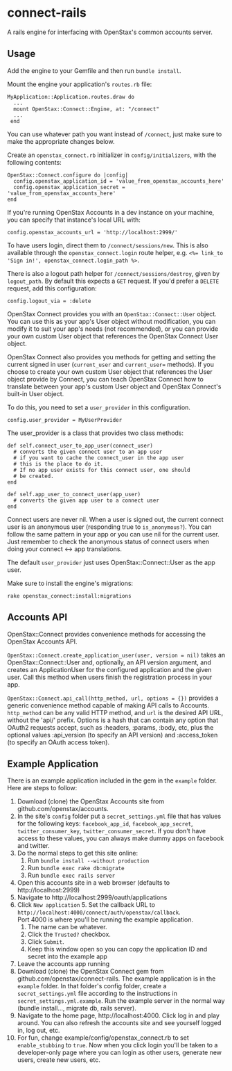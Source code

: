 connect-rails
=============

A rails engine for interfacing with OpenStax's common accounts server.

Usage
-----

Add the engine to your Gemfile and then run `bundle install`.  

Mount the engine your application's `routes.rb` file:

    MyApplication::Application.routes.draw do
      ...
      mount OpenStax::Connect::Engine, at: "/connect"
      ...
     end

You can use whatever path you want instead of `/connect`, just make sure to make the appropriate changes below.

Create an `openstax_connect.rb` initializer in `config/initializers`, with the following contents:

    OpenStax::Connect.configure do |config|
      config.openstax_application_id = 'value_from_openstax_accounts_here'
      config.openstax_application_secret = 'value_from_openstax_accounts_here'
    end

If you're running OpenStax Accounts in a dev instance on your machine, you can specify that instance's local URL with:

    config.openstax_accounts_url = 'http://localhost:2999/'

To have users login, direct them to `/connect/sessions/new`.  This is also available through the `openstax_connect.login` route helper, e.g. `<%= link_to 'Sign in!', openstax_connect.login_path %>`.

There is also a logout path helper for `/connect/sessions/destroy`, given by `logout_path`.  By default this expects a `GET` request.  If you'd prefer a `DELETE` request, add this configuration:

    config.logout_via = :delete

OpenStax Connect provides you with an `OpenStax::Connect::User` object.  You can
use this as your app's User object without modification, you can modify it to suit
your app's needs (not recommended), or you can provide your own custom User object
that references the OpenStax Connect User object.  

OpenStax Connect also provides you methods for getting and setting the current 
signed in user (`current_user` and `current_user=` methods).  If you choose to create 
your own custom User object that references the User object provide by Connect, 
you can teach OpenStax Connect how to translate between your app's custom User 
object and OpenStax Connect's built-in User object.

To do this, you need to set a `user_provider` in this configuration.  

    config.user_provider = MyUserProvider

The user_provider is a class that provides two class methods:

    def self.connect_user_to_app_user(connect_user)
      # converts the given connect user to an app user
      # if you want to cache the connect_user in the app user
      # this is the place to do it.
      # If no app user exists for this connect user, one should
      # be created.
    end
  
    def self.app_user_to_connect_user(app_user)
      # converts the given app user to a connect user
    end 

Connect users are never nil.  When a user is signed out, the current connect user 
is an anonymous user (responding true to `is_anonymous?`).  You can follow the same
pattern in your app or you can use nil for the current user.  Just remember to check
the anonymous status of connect users when doing your connect <-> app translations.

The default `user_provider` just uses OpenStax::Connect::User as the app user.

Make sure to install the engine's migrations:

    rake openstax_connect:install:migrations

Accounts API
------------

OpenStax::Connect provides convenience methods for accessing the OpenStax Accounts API.

`OpenStax::Connect.create_application_user(user, version = nil)` takes
an OpenStax::Connect::User and, optionally, an API version argument, and creates
an ApplicationUser for the configured application and the given user. Call this method
when users finish the registration process in your app.

`OpenStax::Connect.api_call(http_method, url, options = {})` provides a generic
convenience method capable of making API calls to Accounts. `http_method` can be
any valid HTTP method, and `url` is the desired API URL, without the 'api/' prefix.
Options is a hash that can contain any option that OAuth2 requests accept, such
as :headers, :params, :body, etc, plus the optional values :api_version (to specify
an API version) and :access_token (to specify an OAuth access token).

Example Application
-------------------

There is an example application included in the gem in the `example` folder.  Here are steps
to follow:

1. Download (clone) the OpenStax Accounts site from github.com/openstax/accounts.  
1. In the site's `config` folder put a `secret_settings.yml` file that has values for the 
following keys: `facebook_app_id`, `facebook_app_secret`, `twitter_consumer_key`, `twitter_consumer_secret`.  If you
don't have access to these values, you can always make dummy apps on facebook and twitter.
2. Do the normal steps to get this site online: 
    1. Run `bundle install --without production`
    2. Run `bundle exec rake db:migrate`
    3. Run `bundle exec rails server`
2. Open this accounts site in a web browser (defaults to http://localhost:2999)
3. Navigate to http://localhost:2999/oauth/applications
4. Click `New application`
    5. Set the callback URL to `http://localhost:4000/connect/auth/openstax/callback`.  
Port 4000 is where you'll be running the example application.
    1. The name can be whatever.
    2. Click the `Trusted?` checkbox.
    3. Click `Submit`.
    4. Keep this window open so you can copy the application ID and secret into the example app
5. Leave the accounts app running
6. Download (clone) the OpenStax Connect gem from github.com/openstax/connect-rails.  The
example application is in the `example` folder.  In that folder's config folder, create a `secret_settings.yml` file 
according to the instructions in `secret_settings.yml.example`.  Run the example server in the normal way (bundle install..., migrate db, rails server).
7. Navigate to the home page, http://localhost:4000.  Click log in and play around.  You can also refresh the accounts site and see yourself logged in, log out, etc.
8. For fun, change example/config/openstax_connect.rb to set `enable_stubbing` to `true`.  Now when you click login you'll be taken to a developer-only page where you can login as other users, generate new users, create new users, etc.
